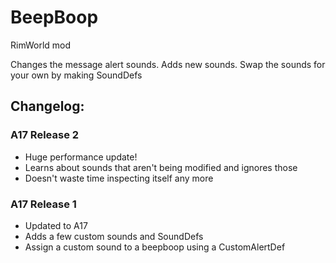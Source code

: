 # BeepBoop
RimWorld mod

Changes the message alert sounds. Adds new sounds. Swap the sounds for your own by making SoundDefs

## Changelog:

### A17 Release 2
* Huge performance update!
* Learns about sounds that aren't being modified and ignores those
* Doesn't waste time inspecting itself any more

### A17 Release 1
* Updated to A17
* Adds a few custom sounds and SoundDefs
* Assign a custom sound to a beepboop using a CustomAlertDef 
